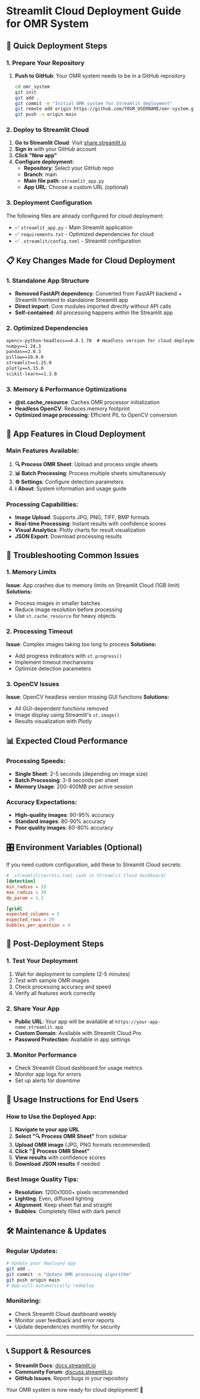 # Streamlit Cloud Deployment Guide for OMR System

## 🚀 Quick Deployment Steps

### 1. Prepare Your Repository

1. **Push to GitHub**: Your OMR system needs to be in a GitHub repository
   ```bash
   cd omr_system
   git init
   git add .
   git commit -m "Initial OMR system for Streamlit deployment"
   git remote add origin https://github.com/YOUR_USERNAME/omr-system.git
   git push -u origin main
   ```

### 2. Deploy to Streamlit Cloud

1. **Go to Streamlit Cloud**: Visit [share.streamlit.io](https://share.streamlit.io)
2. **Sign in** with your GitHub account
3. **Click "New app"**
4. **Configure deployment:**
   - **Repository**: Select your GitHub repo
   - **Branch**: main
   - **Main file path**: `streamlit_app.py`
   - **App URL**: Choose a custom URL (optional)

### 3. Deployment Configuration

The following files are already configured for cloud deployment:

- ✅ `streamlit_app.py` - Main Streamlit application
- ✅ `requirements.txt` - Optimized dependencies for cloud
- ✅ `.streamlit/config.toml` - Streamlit configuration

## 📋 Key Changes Made for Cloud Deployment

### 1. Standalone App Structure
- **Removed FastAPI dependency**: Converted from FastAPI backend + Streamlit frontend to standalone Streamlit app
- **Direct import**: Core modules imported directly without API calls
- **Self-contained**: All processing happens within the Streamlit app

### 2. Optimized Dependencies
```txt
opencv-python-headless==4.8.1.78  # Headless version for cloud deployment
numpy==1.24.3
pandas==2.0.3
pillow==10.0.0
streamlit==1.25.0
plotly==5.15.0
scikit-learn==1.3.0
```

### 3. Memory & Performance Optimizations
- **@st.cache_resource**: Caches OMR processor initialization
- **Headless OpenCV**: Reduces memory footprint
- **Optimized image processing**: Efficient PIL to OpenCV conversion

## 🎯 App Features in Cloud Deployment

### Main Features Available:
1. **🔍 Process OMR Sheet**: Upload and process single sheets
2. **📊 Batch Processing**: Process multiple sheets simultaneously
3. **⚙️ Settings**: Configure detection parameters
4. **ℹ️ About**: System information and usage guide

### Processing Capabilities:
- **Image Upload**: Supports JPG, PNG, TIFF, BMP formats
- **Real-time Processing**: Instant results with confidence scores
- **Visual Analytics**: Plotly charts for result visualization
- **JSON Export**: Download processing results

## 🔧 Troubleshooting Common Issues

### 1. Memory Limits
**Issue**: App crashes due to memory limits on Streamlit Cloud (1GB limit)
**Solutions:**
- Process images in smaller batches
- Reduce image resolution before processing
- Use `st.cache_resource` for heavy objects

### 2. Processing Timeout
**Issue**: Complex images taking too long to process
**Solutions:**
- Add progress indicators with `st.progress()`
- Implement timeout mechanisms
- Optimize detection parameters

### 3. OpenCV Issues
**Issue**: OpenCV headless version missing GUI functions
**Solutions:**
- All GUI-dependent functions removed
- Image display using Streamlit's `st.image()`
- Results visualization with Plotly

## 📊 Expected Cloud Performance

### Processing Speeds:
- **Single Sheet**: 2-5 seconds (depending on image size)
- **Batch Processing**: 3-8 seconds per sheet
- **Memory Usage**: 200-400MB per active session

### Accuracy Expectations:
- **High-quality images**: 90-95% accuracy
- **Standard images**: 80-90% accuracy
- **Poor quality images**: 60-80% accuracy

## 🎛️ Environment Variables (Optional)

If you need custom configuration, add these to Streamlit Cloud secrets:

```toml
# .streamlit/secrets.toml (add in Streamlit Cloud dashboard)
[detection]
min_radius = 15
max_radius = 30
dp_param = 1.2

[grid]
expected_columns = 5
expected_rows = 20
bubbles_per_question = 4
```

## 🚀 Post-Deployment Steps

### 1. Test Your Deployment
1. Wait for deployment to complete (2-5 minutes)
2. Test with sample OMR images
3. Check processing accuracy and speed
4. Verify all features work correctly

### 2. Share Your App
- **Public URL**: Your app will be available at `https://your-app-name.streamlit.app`
- **Custom Domain**: Available with Streamlit Cloud Pro
- **Password Protection**: Available in app settings

### 3. Monitor Performance
- Check Streamlit Cloud dashboard for usage metrics
- Monitor app logs for errors
- Set up alerts for downtime

## 📝 Usage Instructions for End Users

### How to Use the Deployed App:

1. **Navigate to your app URL**
2. **Select "🔍 Process OMR Sheet"** from sidebar
3. **Upload OMR image** (JPG, PNG formats recommended)
4. **Click "🚀 Process OMR Sheet"**
5. **View results** with confidence scores
6. **Download JSON results** if needed

### Best Image Quality Tips:
- **Resolution**: 1200x1000+ pixels recommended
- **Lighting**: Even, diffused lighting
- **Alignment**: Keep sheet flat and straight
- **Bubbles**: Completely filled with dark pencil

## 🛠️ Maintenance & Updates

### Regular Updates:
```bash
# Update your deployed app
git add .
git commit -m "Update OMR processing algorithm"
git push origin main
# App will automatically redeploy
```

### Monitoring:
- Check Streamlit Cloud dashboard weekly
- Monitor user feedback and error reports
- Update dependencies monthly for security

---

## 📞 Support & Resources

- **Streamlit Docs**: [docs.streamlit.io](https://docs.streamlit.io)
- **Community Forum**: [discuss.streamlit.io](https://discuss.streamlit.io)
- **GitHub Issues**: Report bugs in your repository

Your OMR system is now ready for cloud deployment! 🎉